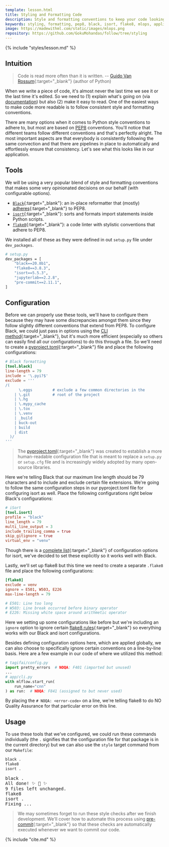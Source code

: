 ```yaml
---
template: lesson.html
title: Styling and Formatting Code
description: Style and formatting conventions to keep your code looking consistent.
keywords: styling, formatting, pep8, black, isort, flake8, mlops, applied ml, machine learning, ml in production, machine learning in production, applied machine learning
image: https://madewithml.com/static/images/mlops.png
repository: https://github.com/GokuMohandas/follow/tree/styling
---
```


{% include "styles/lesson.md" %}

## Intuition

> Code is read more often than it is written. -- [Guido Van Rossum](https://gvanrossum.github.io/){:target="_blank"} (author of Python)

When we write a piece of code, it's almost never the last time we see it or the last time it's edited. So we need to (1) explain what's going on (via [documentation](documentation.md)) but also (2) make it easy to read. One of the easiest ways to make code more readable is to follow consistent style and formatting conventions.

There are many options when it comes to Python style conventions to adhere to, but most are based on [PEP8](https://www.python.org/dev/peps/pep-0008/) conventions. You'll notice that different teams follow different conventions and that's perfectly alright. The most important aspects are that everybody is consistently following the same convection and that there are pipelines in place to automatically and effortlessly ensure that consistency. Let's see what this looks like in our application.

## Tools

We will be using a very popular blend of style and formatting conventions that makes some very opinionated decisions on our behalf (with configurable options).

- [`Black`](https://black.readthedocs.io/en/stable/){:target="_blank"}: an in-place reformatter that (mostly) [adheres](https://black.readthedocs.io/en/stable/the_black_code_style/current_style.html){:target="_blank"} to PEP8.
- [`isort`](https://pycqa.github.io/isort/){:target="_blank"}: sorts and formats import statements inside Python scripts.
- [`flake8`](https://flake8.pycqa.org/en/latest/index.html){:target="_blank"}: a code linter with stylistic conventions that adhere to PEP8.

We installed all of these as they were defined in out `setup.py` file under `dev_packages`.
```bash hl_lines="3-5"
# setup.py
dev_packages = [
    "black==20.8b1",
    "flake8==3.8.3",
    "isort==5.5.3",
    "jupyterlab==2.2.8",
    "pre-commit==2.11.1",
]
```

## Configuration

Before we can properly use these tools, we'll have to configure them because they may have some discrepancies amongst them since they follow slightly different conventions that extend from PEP8. To configure Black, we could just pass in options using the [CLI method](https://black.readthedocs.io/en/stable/usage_and_configuration/the_basics.html#command-line-options){:target="_blank"}, but it's much more efficient (especially so others can easily find all our configurations) to do this through a file. So we'll need to create a [pyproject.toml](https://github.com/GokuMohandas/MLOps/blob/main/pyproject.toml){:target="_blank"} file and place the following configurations:

```toml linenums="1"
# Black formatting
[tool.black]
line-length = 79
include = '\.pyi?$'
exclude = '''
/(
      \.eggs         # exclude a few common directories in the
    | \.git          # root of the project
    | \.hg
    | \.mypy_cache
    | \.tox
    | \.venv
    | _build
    | buck-out
    | build
    | dist
  )/
'''
```

> The [pyproject.toml](https://www.python.org/dev/peps/pep-0518/#file-format){:target="_blank"} was created to establish a more human-readable configuration file that is meant to replace a `setup.py` or `setup.cfg` file and is increasingly widely adopted by many open-source libraries.

Here we're telling Black that our maximum line length should be 79 characters and to include and exclude certain file extensions. We're going to follow the same configuration steps in our pyproject.toml file for configuring isort as well. Place the following configurations right below Black's configurations:

```toml linenums="1"
# iSort
[tool.isort]
profile = "black"
line_length = 79
multi_line_output = 3
include_trailing_comma = true
skip_gitignore = true
virtual_env = "venv"
```

Though there is a [complete list](https://pycqa.github.io/isort/docs/configuration/options){:target="_blank"} of configuration options for isort, we've decided to set these explicitly so it works well with Black.

Lastly, we'll set up flake8 but this time we need to create a separate `.flake8` file and place the following configurations:

```toml linenums="1"
[flake8]
exclude = venv
ignore = E501, W503, E226
max-line-length = 79

# E501: Line too long
# W503: Line break occurred before binary operator
# E226: Missing white space around arithmetic operator
```

Here we setting up some configurations like before but we're including an `ignore` option to ignore certain [flake8 rules](https://www.flake8rules.com/){:target="_blank"} so everything works with our Black and isort configurations.

Besides defining configuration options here, which are applied globally, we can also choose to specifically ignore certain conventions on a line-by-line basis. Here are a few example in our code of where we utilized this method:

```python linenums="1"
# tagifai/config.py
import pretty_errors  # NOQA: F401 (imported but unused)
...
# app/cli.py
with mlflow.start_run(
    run_name="cnn"
) as run:  # NOQA: F841 (assigned to but never used)
```

By placing the `# NOQA: <error-code>` on a line, we're telling flake8 to do NO Quality Assurance for that particular error on this line.

## Usage

To use these tools that we've configured, we could run these commands individually (the `.` signifies that the configuration file for that package is in the current directory) but we can also use the `style` target command from our `Makefile`:
```bash
black .
flake8
isort .
```
<pre class="output">
black .
All done! ✨ 🍰 ✨
9 files left unchanged.
flake8
isort .
Fixing ...
</pre>

> We may sometimes forget to run these style checks after we finish development. We'll cover how to automate this process using [pre-commit](https://pre-commit.com/){:target="_blank"} so that these checks are automatically executed whenever we want to commit our code.


<!-- Citation -->
{% include "cite.md" %}